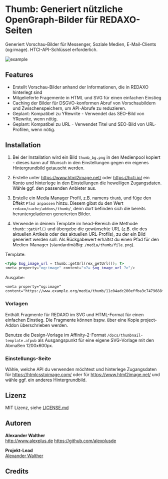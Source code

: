 # Thumb: Generiert nützliche OpenGraph-Bilder für REDAXO-Seiten

Generiert Vorschau-Bilder für Messenger, Soziale Medien, E-Mail-Clients (og:image). HTCI-API-Schlüssel erforderlich.

![example](https://user-images.githubusercontent.com/3855487/201556485-b0bd24e1-8c04-43cb-8174-9e99f6ea9ea1.png)

## Features

* Erstellt Vorschau-Bilder anhand der Informationen, die in REDAXO hinterlegt sind
* Mitgelieferte Fragemente in HTML und SVG für einen einfachen Einstieg
* Caching der Bilder für DSGVO-konformen Abruf von Vorschaubildern und Zwischenspeichern, um API-Abrufe zu reduzieren.
* Geplant: Kompatibel zu YRewrite - Verwendet das SEO-Bild von YRewrite, wenn nötig.
* Geplant: Kompatibel zu URL - Verwendet Titel und SEO-Bild von URL-Profilen, wenn nötig.

## Installation

1. Bei der Installation wird ein Bild `thumb_bg.png` in den Medienpool kopiert - dieses kann auf Wunsch in den Einstellungen gegen ein eigenes Hintergrundbild getauscht werden.

2. Erstelle unter <https://www.html2image.net/> oder <https://hcti.io/> ein Konto und hinterlege in den Einstellungen die heweiligen Zugangsdaten. Wähle ggf. den passenden Anbieter aus.

3. Erstelle ein Media Manager Profil, z.B. namens `thumb`, und füge den Effekt `Pfad anpassen` hinzu. Diesem gibst du den Wert `redaxo/cache/addons/thumb/`, denn dort befinden sich die bereits heruntergeladenen generierten Bilder.

4. Verwende in deinem Template im head-Bereich die Methode `thumb::getUrl()` und übergebe die gewünschte URL (z.B. die des aktuellen Artikels oder des aktuellen URL-Profils), zu der ein Bild generiert werden soll. Als Rückgabewert erhältst du einen Pfad für den Medien-Manager (standardmäßig: `/media/thumb/file.png`).

Template:

```php
<?php $og_image_url = thumb::getUrl(rex_getUrl()); ?>
<meta property="og:image" content="<?= $og_image_url ?>"/>
```

Ausgabe:

```
<meta property="og:image" content="https://www.example.org/media/thumb/11c04adc200effba3c7479688f20e7da.png"/>
```

### Vorlagen

Enthält Fragmente für REDAXO im SVG und HTML-Format für einen einfachen Einstieg. Die Fragmente können bspw. über eine Kopie project-Addon überschrieben werden.

Benutze die Design-Vorlage im Affinity-2-Format `/docs/thumbnail-template.afpub` als Ausgangspunkt für eine eigene SVG-Vorlage mit den Abmaßen 1200x600px.

### Einstellungs-Seite

Wähle, welche API du verwenden möchtest und hinterlege Zugangsdaten für <https://htmlcsstoimage.com/> oder für <https://www.html2image.net/> und wähle ggf. ein anderes Hintergrundbild.

## Lizenz

MIT Lizenz, siehe [LICENSE.md](https://github.com/alexplusde/thumb/blob/master/LICENSE.md)  

## Autoren

**Alexander Walther**  
<http://www.alexplus.de>
<https://github.com/alexplusde>

**Projekt-Lead**  
[Alexander Walther](https://github.com/alexplusde)

## Credits

